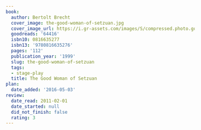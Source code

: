 ```yaml
---
book:
  author: Bertolt Brecht
  cover_image: the-good-woman-of-setzuan.jpg
  cover_image_url: https://i.gr-assets.com/images/S/compressed.photo.goodreads.com/books/1388460254l/64416.jpg
  goodreads: '64416'
  isbn10: 0816635277
  isbn13: '9780816635276'
  pages: '112'
  publication_year: '1999'
  slug: the-good-woman-of-setzuan
  tags:
  - stage-play
  title: The Good Woman of Setzuan
plan:
  date_added: '2016-05-03'
review:
  date_read: 2011-02-01
  date_started: null
  did_not_finish: false
  rating: 3
---
```

